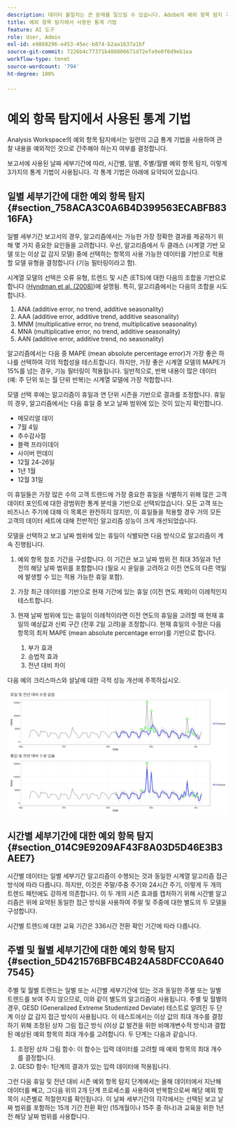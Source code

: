 ```yaml
---
description: 데이터 불일치는 큰 문제를 일으킬 수 있습니다. Adobe의 예외 항목 탐지 기술을 사용하여 통계 이상을 식별하는 방법을 알아보십시오. 지금 시작하십시오.
title: 예외 항목 탐지에서 사용된 통계 기법
feature: AI 도구
role: User, Admin
exl-id: e9868296-e453-45ec-b874-b2aa1b37a1bf
source-git-commit: 7226b4c77371b486006671d72efa9e0f0d9eb1ea
workflow-type: tm+mt
source-wordcount: '794'
ht-degree: 100%

---
```


# 예외 항목 탐지에서 사용된 통계 기법

Analysis Workspace의 예외 항목 탐지에서는 일련의 고급 통계 기법을 사용하여 관찰 내용을 예외적인 것으로 간주해야 하는지 여부를 결정합니다.

보고서에 사용된 날짜 세부기간에 따라, 시간별, 일별, 주별/월별 예외 항목 탐지, 이렇게 3가지의 통계 기법이 사용됩니다. 각 통계 기법은 아래에 요약되어 있습니다.

## 일별 세부기간에 대한 예외 항목 탐지 {#section_758ACA3C0A6B4D399563ECABFB8316FA}

일별 세부기간 보고서의 경우, 알고리즘에서는 가능한 가장 정확한 결과를 제공하기 위해 몇 가지 중요한 요인들을 고려합니다. 우선, 알고리즘에서 두 클래스 (시계열 기반 모델 또는 이상 값 감지 모델) 중에 선택하는 항목의 사용 가능한 데이터를 기반으로 적용할 모델 유형을 결정합니다 (기능 필터링이라고 함).

시계열 모델의 선택은 오류 유형, 트렌드 및 시즌 (ETS)에 대한 다음의 조합을 기반으로 합니다 ([Hyndman et al.  (2008)](https://www.springer.com/us/book/9783540719168))에 설명됨. 특히, 알고리즘에서는 다음의 조합을 시도합니다.

1. ANA (additive error, no trend, additive seasonality)
1. AAA (additive error, additive trend, additive seasonality)
1. MNM (multiplicative error, no trend, multiplicative seasonality)
1. MNA (multiplicative error, no trend, additive seasonality)
1. AAN (additive error, additive trend, no seasonality)

알고리즘에서는 다음 중 MAPE (mean absolute percentage error)가 가장 좋은 하나를 선택하여 각의 적합성을 테스트합니다. 하지만, 가장 좋은 시계열 모델의 MAPE가 15%를 넘는 경우, 기능 필터링이 적용됩니다. 일반적으로, 반복 내용이 많은 데이터 (예: 주 단위 또는 월 단위 반복)는 시계열 모델에 가장 적합합니다.

모델 선택 후에는 알고리즘이 휴일과 연 단위 시즌을 기반으로 결과를 조정합니다. 휴일의 경우, 알고리즘에서는 다음 휴일 중 보고 날짜 범위에 있는 것이 있는지 확인합니다.

* 메모리얼 데이
* 7월 4일
* 추수감사절
* 블랙 프라이데이
* 사이버 먼데이
* 12월 24-26일
* 1년 1월
* 12월 31일

이 휴일들은 가장 많은 수의 고객 트렌드에 가장 중요한 휴일을 식별하기 위해 많은 고객 데이터 포인트에 대한 광범위한 통계 분석을 기반으로 선택되었습니다. 모든 고객 또는 비즈니스 주기에 대해 이 목록은 완전하지 않지만, 이 휴일들을 적용할 경우 거의 모든 고객의 데이터 세트에 대해 전반적인 알고리즘 성능이 크게 개선되었습니다.

모델을 선택하고 보고 날짜 범위에 있는 휴일이 식별되면 다음 방식으로 알고리즘이 계속 진행됩니다.

1. 예외 항목 참조 기간을 구성합니다. 이 기간은 보고 날짜 범위 전 최대 35일과 1년 전의 해당 날짜 범위를 포함합니다 (필요 시 윤일을 고려하고 이전 연도의 다른 역일에 발생할 수 있는 적용 가능한 휴일 포함).
1. 가장 최근 데이터를 기반으로 현재 기간에 있는 휴일 (이전 연도 제외)이 이례적인지 테스트합니다.
1. 현재 날짜 범위에 있는 휴일이 이례적이라면 이전 연도의 휴일을 고려할 때 현재 휴일의 예상값과 신뢰 구간 (전후 2일 고려)을 조정합니다. 현재 휴일의 수정은 다음 항목의 최저 MAPE (mean absolute percentage error)를 기반으로 합니다.

   1. 부가 효과
   1. 승법적 효과
   1. 전년 대비 차이

다음 예의 크리스마스와 설날에 대한 극적 성능 개선에 주목하십시오.

![](assets/anomaly_statistics.png)

## 시간별 세부기간에 대한 예외 항목 탐지 {#section_014C9E9209AF43F8A03D5D46E3B3AEE7}

시간별 데이터는 일별 세부기간 알고리즘이 수행되는 것과 동일한 시계열 알고리즘 접근 방식에 따라 다릅니다. 하지만, 이것은 주말/주중 주기와 24시간 주기, 이렇게 두 개의 트렌드 패턴에도 강하게 의존합니다. 이 두 개의 시즌 효과를 캡처하기 위해 시간별 알고리즘은 위에 요약된 동일한 접근 방식을 사용하여 주말 및 주중에 대한 별도의 두 모델을 구성합니다.

시간별 트렌드에 대한 교육 기간은 336시간 전환 확인 기간에 따라 다릅니다.

## 주별 및 월별 세부기간에 대한 예외 항목 탐지 {#section_5D421576BFBC4B24A58DFCC0A6407545}

주별 및 월별 트렌드는 일별 또는 시간별 세부기간에 있는 것과 동일한 주별 또는 일별 트렌드를 보여 주지 않으므로, 이와 같이 별도의 알고리즘이 사용됩니다. 주별 및 월별의 경우, GESD (Generalized Extreme Studentized Deviate) 테스트로 알려진 두 단계 이상 값 감지 접근 방식이 사용됩니다. 이 테스트에서는 이상 값의 최대 개수를 결정하기 위해 조정된 상자 그림 접근 방식 (이상 값 발견을 위한 비매개변수적 방식)과 결합된 예상된 예외 항목의 최대 개수를 고려합니다. 두 단계는 다음과 같습니다.

1. 조정된 상자 그림 함수: 이 함수는 입력 데이터를 고려할 때 예외 항목의 최대 개수를 결정합니다.
1. GESD 함수: 1단계의 결과가 있는 입력 데이터에 적용됩니다.

그런 다음 휴일 및 전년 대비 시즌 예외 항목 탐지 단계에서는 올해 데이터에서 지난해 데이터를 빼고, 그다음 위의 2개 단계 프로세스를 사용하여 반복함으로써 해당 예외 항목이 시즌별로 적절한지를 확인됩니다. 이 날짜 세부기간의 각각에서는 선택된 보고 날짜 범위를 포함하는 15개 기간 전환 확인 (15개월이나 15주 중 하나)과 교육을 위한 1년 전 해당 날짜 범위를 사용합니다.

